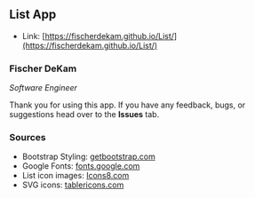 ## List App

+ Link: [https://fischerdekam.github.io/List/](https://fischerdekam.github.io/List/)

### Fischer DeKam
*Software Engineer*

Thank you for using this app. If you have any feedback, bugs, or suggestions head over to the __Issues__ tab.

### Sources
+ Bootstrap Styling: [getbootstrap.com](https://getbootstrap.com/)
+ Google Fonts: [fonts.google.com](https://fonts.google.com/)
+ List icon images: [Icons8.com](https://icons8.com/)
+ SVG icons: [tablericons.com](https://tablericons.com/)
